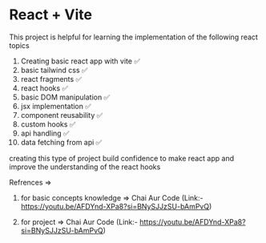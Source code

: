 # React + Vite

This project is helpful for learning the implementation of the following react topics 

1. Creating basic react app with vite ✅
2. basic tailwind css ✅
3. react fragments ✅
4. react hooks  ✅
5. basic DOM manipulation ✅
6. jsx implementation ✅
7. component reusability ✅
8. custom hooks ✅
9. api handling ✅
10. data fetching from api ✅



creating this type of project build confidence to make react app and improve the understanding of the react hooks


Refrences =>
1. for basic concepts knowledge =>
    Chai Aur Code (Link:- https://youtu.be/AFDYnd-XPa8?si=BNySJJzSU-bAmPvQ)

2. for project =>
 Chai Aur Code (Link:- https://youtu.be/AFDYnd-XPa8?si=BNySJJzSU-bAmPvQ)
